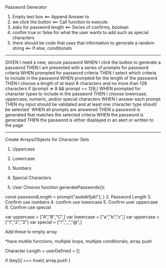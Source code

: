 Password Generator

1. Empty text box <== Append Answer to
2. we click the button <== Call function to execute
3. asks for password length <== Series of confirms, boolean
4. confim true or false for what the user wants to add such as special characters
5. there should be code that uses that information to generate a random string  <== If else, conditionals

---

GIVEN I need a new, secure password
WHEN I click the button to generate a password
THEN I am presented with a series of prompts for password criteria
WHEN prompted for password criteria
THEN I select which criteria to include in the password
WHEN prompted for the length of the password
THEN I choose a length of at least 8 characters and no more than 128 characters if (prompt => 8 && prompt <= 128;)
WHEN prompted for character types to include in the password
THEN I choose lowercase, uppercase, numeric, and/or special characters
WHEN I answer each prompt
THEN my input should be validated and at least one character type should be selected`
WHEN all prompts are answered
THEN a password is generated that matches the selected criteria
WHEN the password is generated
THEN the password is either displayed in an alert or written to the page

---

Create Arrays/Objects for Character Sets

1. Uppercase
2. Lowercase
3. Numbers
4. Special Characters

5. User Choices
   function generatePasswords(){

const passwordLength = prompt("asdslkfjskl");
} 2. Password Length 3. Confirm use numbers 4. confirm use lowercase 5. Confirm user uppercase 6. Confirm use special

var uppercase = ["A","B","C",]
var lowercase = ["a","b","c",]
var uppercase = ["1","2","3"]
var special = ["!","_","@",]

Add these to empty array

*have multile functions, multiple loops, multiple conditionals, array push

Character Length = userDefined = []

if (key[i] === true){
    array.push
}